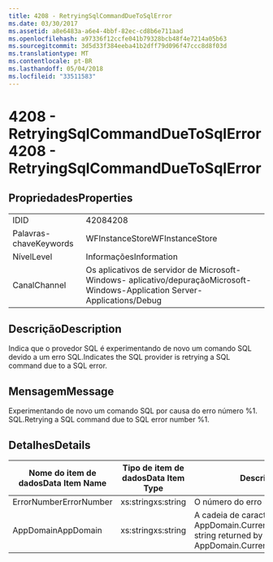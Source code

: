 ```yaml
---
title: 4208 - RetryingSqlCommandDueToSqlError
ms.date: 03/30/2017
ms.assetid: a8e6483a-a6e4-4bbf-82ec-cd8b6e711aad
ms.openlocfilehash: a97336f12ccfe041b79328bcb48f4e7214a05b63
ms.sourcegitcommit: 3d5d33f384eeba41b2dff79d096f47ccc8d8f03d
ms.translationtype: MT
ms.contentlocale: pt-BR
ms.lasthandoff: 05/04/2018
ms.locfileid: "33511583"
---
```

# <a name="4208---retryingsqlcommandduetosqlerror"></a><span data-ttu-id="32e5b-102">4208 - RetryingSqlCommandDueToSqlError</span><span class="sxs-lookup"><span data-stu-id="32e5b-102">4208 - RetryingSqlCommandDueToSqlError</span></span>
## <a name="properties"></a><span data-ttu-id="32e5b-103">Propriedades</span><span class="sxs-lookup"><span data-stu-id="32e5b-103">Properties</span></span>  
  
|||  
|-|-|  
|<span data-ttu-id="32e5b-104">ID</span><span class="sxs-lookup"><span data-stu-id="32e5b-104">ID</span></span>|<span data-ttu-id="32e5b-105">4208</span><span class="sxs-lookup"><span data-stu-id="32e5b-105">4208</span></span>|  
|<span data-ttu-id="32e5b-106">Palavras-chave</span><span class="sxs-lookup"><span data-stu-id="32e5b-106">Keywords</span></span>|<span data-ttu-id="32e5b-107">WFInstanceStore</span><span class="sxs-lookup"><span data-stu-id="32e5b-107">WFInstanceStore</span></span>|  
|<span data-ttu-id="32e5b-108">Nível</span><span class="sxs-lookup"><span data-stu-id="32e5b-108">Level</span></span>|<span data-ttu-id="32e5b-109">Informações</span><span class="sxs-lookup"><span data-stu-id="32e5b-109">Information</span></span>|  
|<span data-ttu-id="32e5b-110">Canal</span><span class="sxs-lookup"><span data-stu-id="32e5b-110">Channel</span></span>|<span data-ttu-id="32e5b-111">Os aplicativos de servidor de Microsoft-Windows- aplicativo/depuração</span><span class="sxs-lookup"><span data-stu-id="32e5b-111">Microsoft-Windows-Application Server-Applications/Debug</span></span>|  
  
## <a name="description"></a><span data-ttu-id="32e5b-112">Descrição</span><span class="sxs-lookup"><span data-stu-id="32e5b-112">Description</span></span>  
 <span data-ttu-id="32e5b-113">Indica que o provedor SQL é experimentando de novo um comando SQL devido a um erro SQL.</span><span class="sxs-lookup"><span data-stu-id="32e5b-113">Indicates the SQL provider is retrying a SQL command due to a SQL error.</span></span>  
  
## <a name="message"></a><span data-ttu-id="32e5b-114">Mensagem</span><span class="sxs-lookup"><span data-stu-id="32e5b-114">Message</span></span>  
 <span data-ttu-id="32e5b-115">Experimentando de novo um comando SQL por causa do erro número %1. SQL.</span><span class="sxs-lookup"><span data-stu-id="32e5b-115">Retrying a SQL command due to SQL error number %1.</span></span>  
  
## <a name="details"></a><span data-ttu-id="32e5b-116">Detalhes</span><span class="sxs-lookup"><span data-stu-id="32e5b-116">Details</span></span>  
  
|<span data-ttu-id="32e5b-117">Nome do item de dados</span><span class="sxs-lookup"><span data-stu-id="32e5b-117">Data Item Name</span></span>|<span data-ttu-id="32e5b-118">Tipo de item de dados</span><span class="sxs-lookup"><span data-stu-id="32e5b-118">Data Item Type</span></span>|<span data-ttu-id="32e5b-119">Descrição</span><span class="sxs-lookup"><span data-stu-id="32e5b-119">Description</span></span>|  
|--------------------|--------------------|-----------------|  
|<span data-ttu-id="32e5b-120">ErrorNumber</span><span class="sxs-lookup"><span data-stu-id="32e5b-120">ErrorNumber</span></span>|<span data-ttu-id="32e5b-121">xs:string</span><span class="sxs-lookup"><span data-stu-id="32e5b-121">xs:string</span></span>|<span data-ttu-id="32e5b-122">O número do erro SQL.</span><span class="sxs-lookup"><span data-stu-id="32e5b-122">The SQL error number.</span></span>|  
|<span data-ttu-id="32e5b-123">AppDomain</span><span class="sxs-lookup"><span data-stu-id="32e5b-123">AppDomain</span></span>|<span data-ttu-id="32e5b-124">xs:string</span><span class="sxs-lookup"><span data-stu-id="32e5b-124">xs:string</span></span>|<span data-ttu-id="32e5b-125">A cadeia de caracteres retornada por AppDomain.CurrentDomain.FriendlyName.</span><span class="sxs-lookup"><span data-stu-id="32e5b-125">The string returned by AppDomain.CurrentDomain.FriendlyName.</span></span>|
